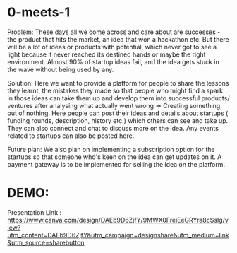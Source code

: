 # 0-meets-1

Problem: These days all we come across and care about are successes - the product that hits the market, an idea that won a hackathon etc. But there will be a lot of ideas or products with potential, which never got to see a light because it never reached its destined hands or maybe the right environment. Almost 90% of startup ideas fail, and the idea gets stuck in the wave without being used by any.

Solution: Here we want to provide a platform for people to share the lessons they learnt, the mistakes they made so that people who might find a spark in those ideas can take them up and develop them into successful products/ ventures after analysing what actually went wrong => Creating something, out of nothing. Here people can post their ideas and details about startups ( funding rounds, description, history etc.) which others can see and take up. They can also connect and chat to discuss more on the idea. Any events related to startups can also be posted here.

Future plan: We also plan on implementing a subscription option for the startups so that someone who's keen on the idea can get updates on it. A payment gateway is to be implemented for selling the idea on the platform.


# DEMO:

Presentation Link : https://www.canva.com/design/DAEb9D6ZjfY/9MWX0FreiEeGRYra8cSsIg/view?utm_content=DAEb9D6ZjfY&utm_campaign=designshare&utm_medium=link&utm_source=sharebutton
